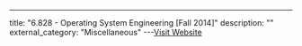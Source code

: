---
title: "6.828 - Operating System Engineering [Fall 2014]"
description: ""
external_category: "Miscellaneous"
---[Visit Website](https://www.youtube.com/playlist?list=PLfciLKR3SgqNJKKIKUliWoNBBH1VHL3AP)

